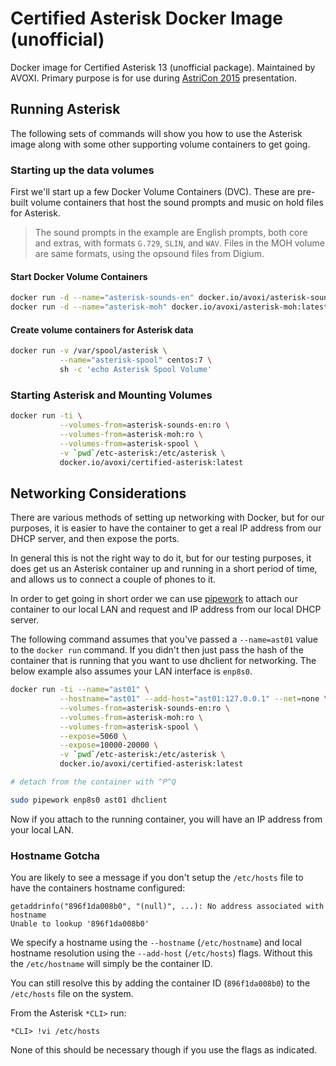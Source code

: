 # Certified Asterisk Docker Image (unofficial)
Docker image for Certified Asterisk 13 (unofficial package). Maintained by AVOXI. Primary purpose is for use during [AstriCon 2015](http://astricon.net) presentation.

## Running Asterisk
The following sets of commands will show you how to use the Asterisk image along with some other supporting volume containers to get going.

### Starting up the data volumes

First we'll start up a few Docker Volume Containers (DVC). These are pre-built volume containers that host the sound prompts and music on hold files for Asterisk.

> The sound prompts in the example are English prompts, both core and extras, with formats `G.729`, `SLIN`, and `WAV`.
> Files in the MOH volume are same formats, using the opsound files from Digium.

#### Start Docker Volume Containers
```sh
docker run -d --name="asterisk-sounds-en" docker.io/avoxi/asterisk-sounds-en:latest
docker run -d --name="asterisk-moh" docker.io/avoxi/asterisk-moh:latest
```

#### Create volume containers for Asterisk data
```sh
docker run -v /var/spool/asterisk \
           --name="asterisk-spool" centos:7 \
           sh -c 'echo Asterisk Spool Volume'

```

### Starting Asterisk and Mounting Volumes
```sh
docker run -ti \
           --volumes-from=asterisk-sounds-en:ro \
           --volumes-from=asterisk-moh:ro \
           --volumes-from=asterisk-spool \
           -v `pwd`/etc-asterisk:/etc/asterisk \
           docker.io/avoxi/certified-asterisk:latest
```

## Networking Considerations
There are various methods of setting up networking with Docker, but for our purposes, it is easier to have the container to get a real IP address from our DHCP server, and then expose the ports.

In general this is not the right way to do it, but for our testing purposes, it does get us an Asterisk container up and running in a short period of time, and allows us to connect a couple of phones to it.

In order to get going in short order we can use [pipework](https://github.com/jpetazzo/pipework) to attach our container to our local LAN and request and IP address from our local DHCP server.

The following command assumes that you've passed a `--name=ast01` value to the `docker run` command. If you didn't then just pass the hash of the container that is running that you want to use dhclient for networking. The below example also assumes your LAN interface is `enp8s0`.

```sh
docker run -ti --name="ast01" \
           --hostname="ast01" --add-host="ast01:127.0.0.1" --net=none \
           --volumes-from=asterisk-sounds-en:ro \
           --volumes-from=asterisk-moh:ro \
           --volumes-from=asterisk-spool \
           --expose=5060 \
           --expose=10000-20000 \
           -v `pwd`/etc-asterisk:/etc/asterisk \
           docker.io/avoxi/certified-asterisk:latest

# detach from the container with ^P^Q

sudo pipework enp8s0 ast01 dhclient
```

Now if you attach to the running container, you will have an IP address from your local LAN.

### Hostname Gotcha
You are likely to see a message if you don't setup the `/etc/hosts` file to have the containers hostname configured:
```
getaddrinfo("896f1da008b0", "(null)", ...): No address associated with hostname
Unable to lookup '896f1da008b0'
```
We specify a hostname using the `--hostname` (`/etc/hostname`) and local hostname resolution using the `--add-host` (`/etc/hosts`) flags. Without this the `/etc/hostname` will simply be the container ID.

You can still resolve this by adding the container ID (`896f1da008b0`) to the `/etc/hosts` file on the system.

From the Asterisk `*CLI>` run:
```
*CLI> !vi /etc/hosts
```

None of this should be necessary though if you use the flags as indicated.
